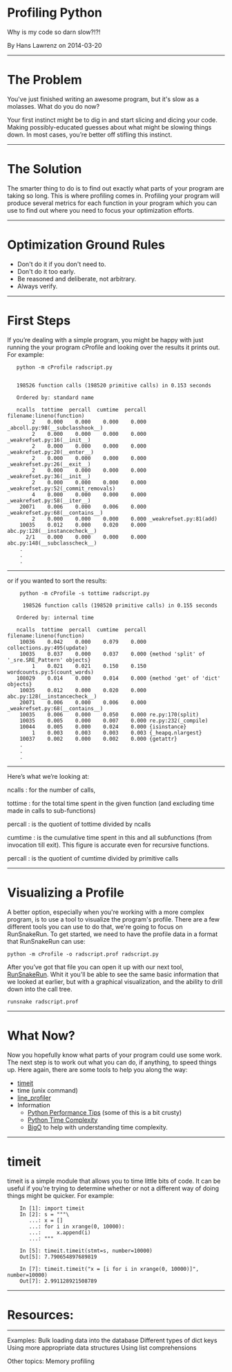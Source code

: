 # Profiling Python

Why is my code so darn slow?!?!

By Hans Lawrenz on 2014-03-20

---

# The Problem

You've just finished writing an awesome program, but it's slow as a molasses.
What do you do now?

Your first instinct might be to dig in and start slicing and dicing your code.
Making possibly-educated guesses about what might be slowing things down. In
most cases, you’re better off stifling this instinct.

---

# The Solution

The smarter thing to do is to find out exactly what parts of your program are
taking so long. This is where profiling comes in. Profiling your program will
produce several metrics for each function in your program which you can use to
find out where you need to focus your optimization efforts.

---

# Optimization Ground Rules

 * Don't do it if you don't need to.
 * Don't do it too early.
 * Be reasoned and deliberate, not arbitrary.
 * Always verify.


---

# First Steps

If you’re dealing with a simple program, you might be happy with just running
the your program cProfile and looking over the results it prints out. For example:

       python -m cProfile radscript.py


       198526 function calls (198520 primitive calls) in 0.153 seconds

       Ordered by: standard name

       ncalls  tottime  percall  cumtime  percall filename:lineno(function)
            2    0.000    0.000    0.000    0.000 _abcoll.py:98(__subclasshook__)
            2    0.000    0.000    0.000    0.000 _weakrefset.py:16(__init__)
            2    0.000    0.000    0.000    0.000 _weakrefset.py:20(__enter__)
            2    0.000    0.000    0.000    0.000 _weakrefset.py:26(__exit__)
            2    0.000    0.000    0.000    0.000 _weakrefset.py:36(__init__)
            2    0.000    0.000    0.000    0.000 _weakrefset.py:52(_commit_removals)
            4    0.000    0.000    0.000    0.000 _weakrefset.py:58(__iter__)
        20071    0.006    0.000    0.006    0.000 _weakrefset.py:68(__contains__)
            2    0.000    0.000    0.000    0.000 _weakrefset.py:81(add)
        10035    0.012    0.000    0.020    0.000 abc.py:128(__instancecheck__)
          2/1    0.000    0.000    0.000    0.000 abc.py:148(__subclasscheck__)
        .
        .
        .



---

or if you wanted to sort the results:

        python -m cProfile -s tottime radscript.py

         198526 function calls (198520 primitive calls) in 0.155 seconds

       Ordered by: internal time

       ncalls  tottime  percall  cumtime  percall filename:lineno(function)
        10036    0.042    0.000    0.079    0.000 collections.py:495(update)
        10035    0.037    0.000    0.037    0.000 {method 'split' of '_sre.SRE_Pattern' objects}
            1    0.021    0.021    0.150    0.150 wordcounts.py:5(count_words)
       108029    0.014    0.000    0.014    0.000 {method 'get' of 'dict' objects}
        10035    0.012    0.000    0.020    0.000 abc.py:128(__instancecheck__)
        20071    0.006    0.000    0.006    0.000 _weakrefset.py:68(__contains__)
        10035    0.006    0.000    0.050    0.000 re.py:170(split)
        10035    0.005    0.000    0.007    0.000 re.py:232(_compile)
        10044    0.005    0.000    0.024    0.000 {isinstance}
            1    0.003    0.003    0.003    0.003 {_heapq.nlargest}
        10037    0.002    0.000    0.002    0.000 {getattr}
        .
        .
        .

---

Here’s what we’re looking at:

ncalls
: for the number of calls,

tottime
: for the total time spent in the given function (and excluding time made in calls to sub-functions)

percall
: is the quotient of tottime divided by ncalls

cumtime
: is the cumulative time spent in this and all subfunctions (from invocation till exit). This figure is accurate even for recursive functions.

percall
: is the quotient of cumtime divided by primitive calls


---

# Visualizing a Profile

A better option, especially when you're working with a more complex program, is to use a tool to visualize
the program's profile. There are a few different tools you can use to do that, we're going to focus on
RunSnakeRun. To get started, we need to have the profile data in a format that RunSnakeRun can use:

    python -m cProfile -o radscript.prof radscript.py

After you’ve got that file you can open it up with our next tool,
[RunSnakeRun](http://www.vrplumber.com/programming/runsnakerun/). Whit it you'll be able to see the same basic
information that we looked at earlier, but with a graphical visualization, and the ability to drill down into
the call tree.

    runsnake radscript.prof


---

# What Now?

Now you hopefully know what parts of your program could use some work. The next step is to work out what
you can do, if anything, to speed things up. Here again, there are some tools to help you along the way:

  * [timeit](http://docs.python.org/2/library/timeit.html)
  * time (unix command)
  * [line_profiler](http://pythonhosted.org/line_profiler/)
  * Information
    * [Python Performance Tips](https://wiki.python.org/moin/PythonSpeed/PerformanceTips) (some of this is a bit crusty)
    * [Python Time Complexity](https://wiki.python.org/moin/TimeComplexity)
    * [BigO](http://science.slc.edu/~jmarshall/courses/2002/spring/cs50/BigO/) to help with understanding time complexity.


---

# timeit

timeit is a simple module that allows you to time little bits of code. It can be useful if you're trying
to determine whether or not a different way of doing things might be quicker. For example:

        In [1]: import timeit
        In [2]: s = """\
           ...: x = []
           ...: for i in xrange(0, 10000):
           ...:     x.append(i)
           ...: """

        In [5]: timeit.timeit(stmt=s, number=10000)
        Out[5]: 7.790654897689819

        In [7]: timeit.timeit("x = [i for i in xrange(0, 10000)]", number=10000)
        Out[7]: 2.991128921508789


---

# Resources:




---

Examples:
Bulk loading data into the database
Different types of dict keys
Using more appropriate data structures
Using list comprehensions


Other topics:
Memory profiling


